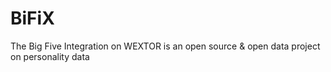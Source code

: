 # BiFiX
The Big Five Integration on WEXTOR is an open source &amp; open data project on personality data 
